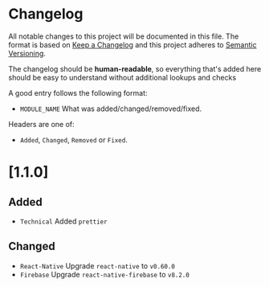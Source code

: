 # Changelog

All notable changes to this project will be documented in this file. The format is based on [Keep a Changelog](http://keepachangelog.com/en/1.0.0/)
and this project adheres to [Semantic Versioning](http://semver.org/spec/v2.0.0.html).

The changelog should be **human-readable**, so everything that's added here should be easy to understand without additional lookups and checks

A good entry follows the following format:

- `MODULE_NAME` What was added/changed/removed/fixed.

Headers are one of:

- `Added`, `Changed`, `Removed` or `Fixed`.

# [1.1.0]

## Added

- `Technical` Added `prettier`

## Changed

- `React-Native` Upgrade `react-native` to `v0.60.0`
- `Firebase` Upgrade `react-native-firebase` to `v8.2.0`
